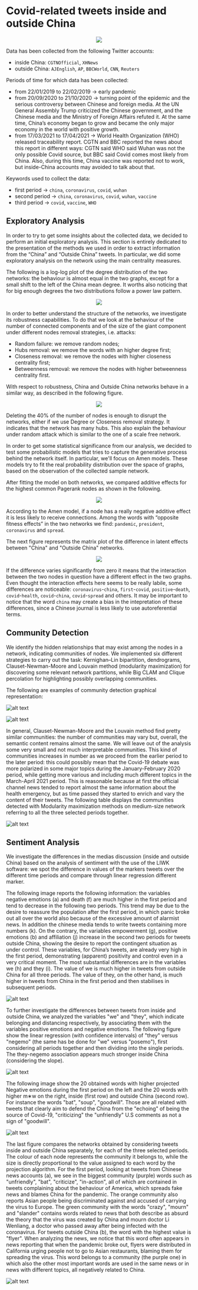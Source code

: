 # Covid-related tweets inside and outside China

<p align="center">
  <img src="https://github.com/silviapoletti/Covid19-related-tweets-Network-Analysis/blob/8520d5c3b42ec8d9a9a6a7481dc560d18258362a/report/Network%20Science.png"/>
</p>

Data has been collected from the following Twitter accounts:
- inside China: `CGTNOfficial`, `XHNews`
- outside China: `AJEnglish`, `AP`, `BBCWorld`,  `CNN`, `Reuters`

Periods of time for which data has been collected:
- from 22/01/2019 to 22/02/2019 $\rightarrow$ early pandemic
- from 20/09/2020 to 21/10/2020 $\rightarrow$ turning point of the epidemic and the serious controversy between Chinese and foreign media. At the UN General Assembly Trump criticized the Chinese government, and the Chinese media and the Ministry of Foreign Affairs refuted it. At the same time, China’s economy began to grow and became the only major economy in the world with positive growth.
- from 17/03/2021 to 17/04/2021 $\rightarrow$ World Health Organization (WHO) released traceability report. CGTN and BBC reported the news about this report in different ways: CGTN said WHO said Wuhan was not the only possible Covid source, but BBC said Covid comes most likely from China. Also, during this time, China vaccine was reported not to work, but inside-China accounts may avoided to talk about that.

Keywords used to collect the data:
- first period $\rightarrow$ `china`, `coronavirus`, `covid`, `wuhan`
- second period $\rightarrow$ `china`, `coronavirus`, `covid`, `wuhan`, `vaccine`
- third period $\rightarrow$ `covid`, `vaccine`, `WHO`


## Exploratory Analysis

In order to try to get some insights about the collected data, we decided to perform an initial exploratory analysis.
This section is entirely dedicated to the presentation of the methods we used in order to extract information from the “China” and “Outside China” tweets.
In particular, we did some exploratory analysis on the network using the main centrality measures.

The following is a log-log plot of the degree distribution of the two networks: the behaviour is almost equal in the two graphs, except for a small shift to the left of the China mean degree. It worths also noticing that for big enough degrees the two distributions follow a power law pattern.

<p align="center">
  <img src="https://github.com/silviapoletti/Covid19-related-tweets-Network-Analysis/blob/8520d5c3b42ec8d9a9a6a7481dc560d18258362a/report/degree_distribution.png"/>
</p>

In order to better understand the structure of the networks, we investigate its robustness capabilities. 
To do that we look at the behaviour of the number of connected components and of the size of the giant component under different nodes removal strategies, i.e. attacks:

- Random failure: we remove random nodes;
- Hubs removal: we remove the words with an higher degree first;
- Closeness removal: we remove the nodes with higher closeness centrality first;
- Betweenness removal: we remove the nodes with higher betweenness centrality first.

With respect to robustness, China and Outside China networks behave in a similar way, as described in the following figure.

<p align="center">
  <img src="https://github.com/silviapoletti/Covid19-related-tweets-Network-Analysis/blob/8520d5c3b42ec8d9a9a6a7481dc560d18258362a/report/robustness.png"/>
</p>

Deleting the 40% of the number of nodes is enough to disrupt
the networks, either if we use Degree or Closeness
removal strategy. It indicates that the network has many
hubs. This also explain the behaviour under random attack
which is similar to the one of a scale free network.
  
In order to get some statistical significance from our analysis, we decided to test some probabilistic models that tries to capture the generative process behind the network itself. In particular, we'll focus on Amen models.
These models try to fit the real probability
distribution over the space of graphs, based on the observation of
the collected sample network.

After fitting the model on both networks, we compared additive effects for the highest common Pagerank nodes as shown in the following.

<p align="center">
  <img src="https://github.com/silviapoletti/Covid19-related-tweets-Network-Analysis/blob/dbf9dcf1c660a7ee78c81297bfc3f9d5c06df24c/report/additive_effects_ame.png"/>
</p>

According to the Amen model, if a node has a really negative additive
effect it is less likely to receive connections.
Among the words with “opposite fitness effects” in the two
networks we find: `pandemic`, `president`, `coronavirus` and
`spread`.

The next figure represents the matrix plot of the difference
in latent effects between "China" and "Outside China" networks.

<p align="center">
  <img src="https://github.com/silviapoletti/Covid19-related-tweets-Network-Analysis/blob/8520d5c3b42ec8d9a9a6a7481dc560d18258362a/report/delta_latent_matrix.png"/>
</p>

If the difference varies significantly from
zero it means that the interaction between the two nodes in
question have a different effect in the two graphs.
Even thought the interaction effects here seems to be really
labile, some differences are noticeable: `coronavirus`-`china`,
`first`-`covid`, `positive`-`death`, `covid`-`health`, `covid`-`china`,
`covid`-`spread` and others. It may be important to notice that
the word `china` may create a bias in the intepretation of
these differences, since a Chinese journal is less likely to use autoreferential terms.


## Community Detection

We identify the hidden relationships that may exist among the nodes in a network, indicating communities of nodes. 
We implemented six different strategies to carry out the task: Kernighan–Lin bipartition, dendrograms, Clauset-Newman-Moore and Louvain method (modularity maximization) for discovering some relevant network partitions, while Big CLAM and Clique percolation for highlighting possibly overlapping communities.

The following are examples of community detection graphical representation:

![alt text](https://github.com/silviapoletti/Covid19-related-tweets-Network-Analysis/blob/29212b9b7dfdf89332fc3fcada2d82686137e2bf/Images/den-all.png?raw=true)

![alt text](https://github.com/silviapoletti/Covid19-related-tweets-Network-Analysis/blob/29212b9b7dfdf89332fc3fcada2d82686137e2bf/Images/China_louvain.png?raw=true)

In general, Clauset-Newman-Moore and the Louvain method find pretty similar communities: the number of communities may vary but, overall, the semantic content remains almost the same. We will leave out of the analysis some very small and not much interpretable communities. This kind of communities increases in number as we proceed from the earlier period to the later period: this could possibly mean that the Covid-19 debate was more polarized in some major topics during the January-February 2020 period, while getting more various and including much different topics in the March-April 2021 period. This is reasonable because at first the official channel news tended to report almost the same information about the health emergency, but as time passed they started to enrich and vary the content of their tweets.
The following table displays the communities detected with Modularity maximization methods on medium-size network referring to all the three selected periods together. 

![alt text](https://github.com/silviapoletti/Covid19-related-tweets-Network-Analysis/blob/ec7f5223092dc278e5bd746340393a96debd1bb9/Images/table.png?raw=true)

## Sentiment Analysis

We investigate the differences in the medias discussion (inside and outside China) based on the analysis of sentiment with the use of the LIWK software: we spot the difference in values of the markers tweets over the different time periods and compare through linear regression different marker.

The following image reports the following information: the variables negative emotions (a) and death (f) are much higher in the first period and tend to decrease in the following two periods. This trend may be due to the desire to reassure the population after the first period, in which panic broke out all over the world also because of the excessive amount of alarmist news. In addition the chinese media tends to write tweets containing more numbers (k). On the contrary, the variables empowerment (g), positive emotions (b) and affiliation (j) increase in the second two periods for tweets outside China, showing the desire to report the contingent situation as under control. These variables, for China’s tweets, are already very high in the first period, demonstrating (apparent) positivity and control even in a very critical moment. The most substantial differences are in the variables we (h) and they (i). The value of we is much higher in tweets from outside China for all three periods. The value of they, on the other hand, is much higher in tweets from China in the first period and then stabilises in subsequent periods.

![alt text](https://github.com/silviapoletti/Covid19-related-tweets-Network-Analysis/blob/667070856919bb1f86e9d41007b5f879dbc61df7/Images/bars.png?raw=true)

To further investigate the differences between tweets from inside and outside China, we analyzed the variables "we" and "they", which indicate belonging and distancing respectively, by associating them with the variables positive emotions and negative emotions. The following figure show the linear regression (with confidence intervals) of "they" versus "negemo" (the same has be done for "we" versus "posemo"), first considering all periods together and then dividing into the single periods. 
The they-negemo association appears much stronger inside China (considering the slope).

![alt text](https://github.com/silviapoletti/Covid19-related-tweets-Network-Analysis/blob/667070856919bb1f86e9d41007b5f879dbc61df7/Images/linreg.png?raw=true)

The following image show the 20 obtained words with higher projected Negative emotions during the first period on the left and the 20 words with higher m∗w on the right, inside (first row) and outside China (second row). For instance the words "bat", "soup", "goodwill". Those are all related with tweets that clearly aim to defend the
China from the "echoing" of being the source of Covid-19, "criticizing" the "unfriendly" U.S comments as not a sign of "goodwill".

![alt text](https://github.com/silviapoletti/Covid19-related-tweets-Network-Analysis/blob/667070856919bb1f86e9d41007b5f879dbc61df7/Images/clouds.png?raw=true)

The last figure compares the networks obtained by considering tweets inside and outside China separately, for each of the three selected periods.
The colour of each node represents the community it belongs to, while the size is directly proportional to the value assigned to each word by the projection algorithm.
For the first period, looking at tweets from Chinese news accounts (a), we see in the biggest community (purple) words such as "unfriendly", "bat", "criticize", "in-action", all of which are contained in tweets complaining about the behaviour of America, which spreads fake news and blames China for the pandemic. The orange community also reports Asian people being discriminated against and accused of carrying the virus to Europe. The green community with the words "crazy", "mourn" and "slander" contains words related to news that both describe as absurd the theory that the virus was created by China and mourn doctor Li Wenliang, a doctor who passed away after being infected with the coronavirus.
For tweets outside China (b), the word with the highest value is "flyer". When analyzing the news, we notice that this word often appears in news reporting that when
the pandemic broke out, flyers were distributed in California urging people not to go to Asian restaurants, blaming them for spreading the virus. This word belongs to a community (the purple one) in which also the other most important words are used in the same news or in news with different topics, all negatively related to China.

![alt text](https://github.com/silviapoletti/Covid19-related-tweets-Network-Analysis/blob/667070856919bb1f86e9d41007b5f879dbc61df7/Images/proj.png?raw=true)
